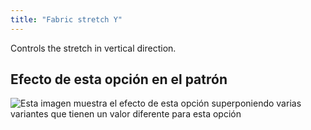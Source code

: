 ```yaml
---
title: "Fabric stretch Y"
---
```


Controls the stretch in vertical direction.

## Efecto de esta opción en el patrón

![Esta imagen muestra el efecto de esta opción superponiendo varias variantes que tienen un valor diferente para esta opción](unice_fabricstretchy_sample.svg "Efecto de esta opción en el patrón")
